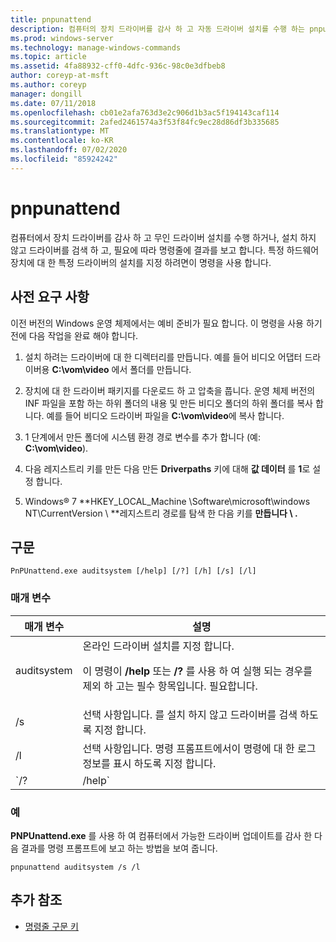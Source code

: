 ```yaml
---
title: pnpunattend
description: 컴퓨터의 장치 드라이버를 감사 하 고 자동 드라이버 설치를 수행 하는 pnpunattend 명령에 대 한 참조 문서입니다.
ms.prod: windows-server
ms.technology: manage-windows-commands
ms.topic: article
ms.assetid: 4fa88932-cff0-4dfc-936c-98c0e3dfbeb8
author: coreyp-at-msft
ms.author: coreyp
manager: dongill
ms.date: 07/11/2018
ms.openlocfilehash: cb01e2afa763d3e2c906d1b3ac5f194143caf114
ms.sourcegitcommit: 2afed2461574a3f53f84fc9ec28d86df3b335685
ms.translationtype: MT
ms.contentlocale: ko-KR
ms.lasthandoff: 07/02/2020
ms.locfileid: "85924242"
---
```

# <a name="pnpunattend"></a>pnpunattend

컴퓨터에서 장치 드라이버를 감사 하 고 무인 드라이버 설치를 수행 하거나, 설치 하지 않고 드라이버를 검색 하 고, 필요에 따라 명령줄에 결과를 보고 합니다. 특정 하드웨어 장치에 대 한 특정 드라이버의 설치를 지정 하려면이 명령을 사용 합니다.

## <a name="prerequisites"></a>사전 요구 사항

이전 버전의 Windows 운영 체제에서는 예비 준비가 필요 합니다. 이 명령을 사용 하기 전에 다음 작업을 완료 해야 합니다.

1. 설치 하려는 드라이버에 대 한 디렉터리를 만듭니다. 예를 들어 비디오 어댑터 드라이버용 **C:\vom\video** 에서 폴더를 만듭니다.

2. 장치에 대 한 드라이버 패키지를 다운로드 하 고 압축을 풉니다. 운영 체제 버전의 INF 파일을 포함 하는 하위 폴더의 내용 및 만든 비디오 폴더의 하위 폴더를 복사 합니다. 예를 들어 비디오 드라이버 파일을 **C:\vom\video**에 복사 합니다.

3. 1 단계에서 만든 폴더에 시스템 환경 경로 변수를 추가 합니다 (예: **C:\vom\video**).

4. 다음 레지스트리 키를 만든 다음 만든 **Driverpaths** 키에 대해 **값 데이터** 를 **1**로 설정 합니다.

5. Windows® 7 **HKEY_LOCAL_Machine \Software\microsoft\windows NT\CurrentVersion \\ **레지스트리 경로를 탐색 한 다음 키를 **만듭니다 \\ .**

## <a name="syntax"></a>구문

```
PnPUnattend.exe auditsystem [/help] [/?] [/h] [/s] [/l]
```

### <a name="parameters"></a>매개 변수

| 매개 변수 | 설명 |
|--|--|
| auditsystem | 온라인 드라이버 설치를 지정 합니다.<p>이 명령이 **/help** 또는 **/?** 를 사용 하 여 실행 되는 경우를 제외 하 고는 필수 항목입니다. 필요합니다. |
| /s | 선택 사항입니다. 를 설치 하지 않고 드라이버를 검색 하도록 지정 합니다. |
| /l | 선택 사항입니다. 명령 프롬프트에서이 명령에 대 한 로그 정보를 표시 하도록 지정 합니다. |
| `/? | /help` | 선택 사항입니다. 명령 프롬프트에서이 명령에 대 한 도움말을 표시 합니다. |

### <a name="examples"></a>예

**PNPUnattend.exe** 를 사용 하 여 컴퓨터에서 가능한 드라이버 업데이트를 감사 한 다음 결과를 명령 프롬프트에 보고 하는 방법을 보여 줍니다.

```
pnpunattend auditsystem /s /l
```

## <a name="additional-references"></a>추가 참조

- [명령줄 구문 키](command-line-syntax-key.md)
